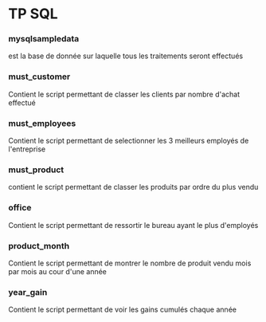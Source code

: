 # TP SQL #


### mysqlsampledata
est la base de donnée sur laquelle tous les traitements seront effectués

### must_customer
Contient le script permettant de classer les clients par nombre d'achat effectué

### must_employees
Contient le script permettant de selectionner les 3 meilleurs employés de l'entreprise

### must_product
contient le script permettant de classer les produits par ordre du plus vendu

### office
Contient le script permettant de ressortir le bureau ayant le plus d'employés

### product_month
Contient le script permettant de montrer le nombre  de produit vendu mois par mois au cour d'une année 

### year_gain
Contient le script permettant de voir les gains cumulés chaque année






